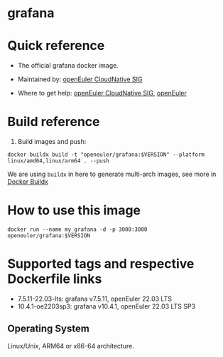 # grafana

# Quick reference

- The official grafana docker image.

- Maintained by: [openEuler CloudNative SIG](https://gitee.com/openeuler/cloudnative)

- Where to get help: [openEuler CloudNative SIG](https://gitee.com/openeuler/cloudnative), [openEuler](https://gitee.com/openeuler/community)

# Build reference

1. Build images and push:
```shell
docker buildx build -t "openeuler/grafana:$VERSION" --platform linux/amd64,linux/arm64 . --push
```

We are using `buildx` in here to generate multi-arch images, see more in [Docker Buildx](https://docs.docker.com/buildx/working-with-buildx/)

# How to use this image
```shell
docker run --name my_grafana -d -p 3000:3000 openeuler/grafana:$VERSION
```

# Supported tags and respective Dockerfile links

- 7.5.11-22.03-lts: grafana v7.5.11, openEuler 22.03 LTS
- 10.4.1-oe2203sp3: grafana v10.4.1, openEuler 22.03 LTS SP3

## Operating System
Linux/Unix, ARM64 or x86-64 architecture.
